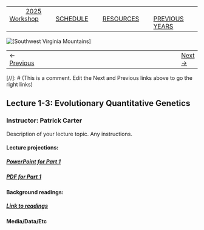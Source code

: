 
|        |        |        |    |
|--------|---------------------------------------------|--------------------|------------------------------------------|
| &nbsp;&nbsp;&nbsp;&nbsp;&nbsp;&nbsp;&nbsp;&nbsp;&nbsp; [2025 Workshop](/index.html) &nbsp;&nbsp;&nbsp;&nbsp;&nbsp;&nbsp;&nbsp;&nbsp;&nbsp; | &nbsp;&nbsp;&nbsp;&nbsp;&nbsp;&nbsp;&nbsp;&nbsp;&nbsp;&nbsp;&nbsp;&nbsp; [SCHEDULE](/2025/schedule.html) &nbsp;&nbsp;&nbsp;&nbsp;&nbsp;&nbsp;&nbsp;&nbsp;&nbsp; | &nbsp;&nbsp;&nbsp;&nbsp;&nbsp;&nbsp;&nbsp;&nbsp;&nbsp;&nbsp;&nbsp;&nbsp; [RESOURCES](/2025/resources.html) &nbsp;&nbsp;&nbsp;&nbsp;&nbsp;&nbsp;&nbsp;&nbsp;&nbsp; | &nbsp;&nbsp;&nbsp;&nbsp;&nbsp;&nbsp;&nbsp;&nbsp;&nbsp; [PREVIOUS YEARS](2025/previous.html) &nbsp;&nbsp;&nbsp;&nbsp;&nbsp;&nbsp; |


<div align="left">
<img src="../media/SWVirginiaMtns.jpg" alt="[Southwest Virginia Mountains]">
</div>


<table><tr><td>&larr; <a href="/2025/lecture1-2.html">Previous</a></td><td width="772">&nbsp;</td><td> <a href="/2025/exercise1-1.html">Next &rarr;</a></td></tr></table>
[//]: # (This is a comment. Edit the Next and Previous links above to go the right links)  

## Lecture 1-3: Evolutionary Quantitative Genetics ##

### Instructor: Patrick Carter ###
  
Description of your lecture topic. Any instructions.
  
#### Lecture projections: ####
  
##### [PowerPoint for Part 1](https://drive.google.com/file/d/19cqAs6B_RN9otFF1Er-QjH7yXwEvnuS0/view?usp=sharing) #####

##### [PDF for Part 1](https://drive.google.com/file/d/1aFZKNvKTsR2GTc_jOE99IMPOMXOtP7wM/view?usp=sharing) #####


#### Background readings:  ####

##### [Link to readings](/papers/Lande1976NaturalSelection&RandomGeneticDriftonPhenotypicCharacters.pdf) ####

#### Media/Data/Etc ####

  
